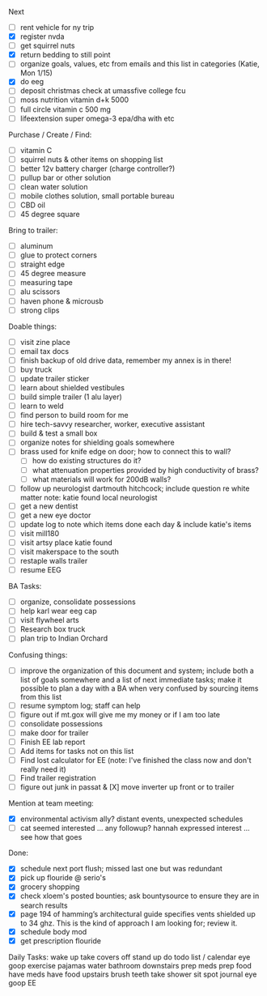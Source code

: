 Next
- [ ] rent vehicle for ny trip
- [X] register nvda
- [ ] get squirrel nuts
- [X] return bedding to still point
- [ ] organize goals, values, etc from emails and this list in categories (Katie, Mon 1/15)
- [X] do eeg
- [ ] deposit christmas check at umassfive college fcu
- [ ] moss nutrition vitamin d+k 5000
- [ ] full circle vitamin c 500 mg
- [ ] lifeextension super omega-3 epa/dha with etc

Purchase / Create / Find:
- [ ] vitamin C
- [ ] squirrel nuts & other items on shopping list
- [ ] better 12v battery charger (charge controller?)
- [ ] pullup bar or other solution
- [ ] clean water solution
- [ ] mobile clothes solution, small portable bureau
- [ ] CBD oil
- [ ] 45 degree square

Bring to trailer:
- [ ] aluminum
- [ ] glue to protect corners
- [ ] straight edge
- [ ] 45 degree measure
- [ ] measuring tape
- [ ] alu scissors
- [ ] haven phone & microusb
- [ ] strong clips

Doable things:
- [ ] visit zine place
- [ ] email tax docs
- [ ] finish backup of old drive data, remember my annex is in there!
- [ ] buy truck
- [ ] update trailer sticker
- [ ] learn about shielded vestibules
- [ ] build simple trailer (1 alu layer)
- [ ] learn to weld
- [ ] find person to build room for me
- [ ] hire tech-savvy researcher, worker, executive assistant
- [ ] build & test a small box
- [ ] organize notes for shielding goals somewhere
- [ ] brass used for knife edge on door; how to connect this to wall?
  - [ ] how do existing structures do it?
  - [ ] what attenuation properties provided by high conductivity of brass?
  - [ ] what materials will work for 200dB walls?
- [ ] follow up neurologist dartmouth hitchcock; include question re white matter
      note: katie found local neurologist
- [ ] get a new dentist
- [ ] get a new eye doctor
- [ ] update log to note which items done each day & include katie's items
- [ ] visit mill180
- [ ] visit artsy place katie found
- [ ] visit makerspace to the south
- [ ] restaple walls trailer
- [ ] resume EEG

BA Tasks:
- [ ] organize, consolidate possessions
- [ ] help karl wear eeg cap
- [ ] visit flywheel arts
- [ ] Research box truck
- [ ] plan trip to Indian Orchard

Confusing things:
- [ ] improve the organization of this document and system; include both a list of goals somewhere and a list of next immediate tasks; make it possible to plan a day with a BA when very confused by sourcing items from this list
- [ ] resume symptom log; staff can help
- [ ] figure out if mt.gox will give me my money or if I am too late
- [ ] consolidate possessions
- [ ] make door for trailer
- [ ] Finish EE lab report
- [ ] Add items for tasks not on this list
- [ ] Find lost calculator for EE (note: I've finished the class now and don't really need it)
- [ ] Find trailer registration
- [ ] figure out junk in passat & [X] move inverter up front or to trailer

Mention at team meeting:
- [X] environmental activism ally?  distant events, unexpected schedules
- [ ] cat seemed interested ... any followup?  hannah expressed interest ... see how that goes

Done:
- [X] schedule next port flush; missed last one but was redundant
- [X] pick up flouride @ serio's
- [X] grocery shopping
- [X] check xloem's posted bounties; ask bountysource to ensure they are in search results
- [X] page 194 of hamming’s architectural guide specifies vents shielded up to 34 ghz.  This is the kind of approach I am looking for; review it.
- [X] schedule body mod
- [X] get prescription flouride

Daily Tasks:
wake up
take covers off
stand up 
do todo list / calendar
eye goop
exercise
pajamas
water
bathroom
downstairs
prep meds
prep food
have meds
have food
upstairs
brush teeth
take shower
sit spot
journal
eye goop
EE
